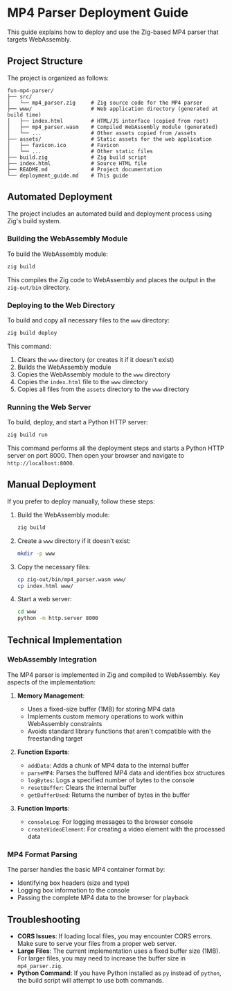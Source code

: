 # MP4 Parser Deployment Guide

This guide explains how to deploy and use the Zig-based MP4 parser that targets WebAssembly.

## Project Structure

The project is organized as follows:

```
fun-mp4-parser/
├── src/
│   └── mp4_parser.zig     # Zig source code for the MP4 parser
├── www/                   # Web application directory (generated at build time)
│   ├── index.html         # HTML/JS interface (copied from root)
│   ├── mp4_parser.wasm    # Compiled WebAssembly module (generated)
│   └── ...                # Other assets copied from /assets
├── assets/                # Static assets for the web application
│   ├── favicon.ico        # Favicon
│   └── ...                # Other static files
├── build.zig              # Zig build script
├── index.html             # Source HTML file
├── README.md              # Project documentation
└── deployment_guide.md    # This guide
```

## Automated Deployment

The project includes an automated build and deployment process using Zig's build system.

### Building the WebAssembly Module

To build the WebAssembly module:

```bash
zig build
```

This compiles the Zig code to WebAssembly and places the output in the `zig-out/bin` directory.

### Deploying to the Web Directory

To build and copy all necessary files to the `www` directory:

```bash
zig build deploy
```

This command:
1. Clears the `www` directory (or creates it if it doesn't exist)
2. Builds the WebAssembly module
3. Copies the WebAssembly module to the `www` directory
4. Copies the `index.html` file to the `www` directory
5. Copies all files from the `assets` directory to the `www` directory

### Running the Web Server

To build, deploy, and start a Python HTTP server:

```bash
zig build run
```

This command performs all the deployment steps and starts a Python HTTP server on port 8000.
Then open your browser and navigate to `http://localhost:8000`.

## Manual Deployment

If you prefer to deploy manually, follow these steps:

1. Build the WebAssembly module:
   ```bash
   zig build
   ```

2. Create a `www` directory if it doesn't exist:
   ```bash
   mkdir -p www
   ```

3. Copy the necessary files:
   ```bash
   cp zig-out/bin/mp4_parser.wasm www/
   cp index.html www/
   ```

4. Start a web server:
   ```bash
   cd www
   python -m http.server 8000
   ```

## Technical Implementation

### WebAssembly Integration

The MP4 parser is implemented in Zig and compiled to WebAssembly. Key aspects of the implementation:

1. **Memory Management**: 
   - Uses a fixed-size buffer (1MB) for storing MP4 data
   - Implements custom memory operations to work within WebAssembly constraints
   - Avoids standard library functions that aren't compatible with the freestanding target

2. **Function Exports**:
   - `addData`: Adds a chunk of MP4 data to the internal buffer
   - `parseMP4`: Parses the buffered MP4 data and identifies box structures
   - `logBytes`: Logs a specified number of bytes to the console
   - `resetBuffer`: Clears the internal buffer
   - `getBufferUsed`: Returns the number of bytes in the buffer

3. **Function Imports**:
   - `consoleLog`: For logging messages to the browser console
   - `createVideoElement`: For creating a video element with the processed data

### MP4 Format Parsing

The parser handles the basic MP4 container format by:
- Identifying box headers (size and type)
- Logging box information to the console
- Passing the complete MP4 data to the browser for playback

## Troubleshooting

- **CORS Issues**: If loading local files, you may encounter CORS errors. Make sure to serve your files from a proper web server.
- **Large Files**: The current implementation uses a fixed buffer size (1MB). For larger files, you may need to increase the buffer size in `mp4_parser.zig`.
- **Python Command**: If you have Python installed as `py` instead of `python`, the build script will attempt to use both commands.